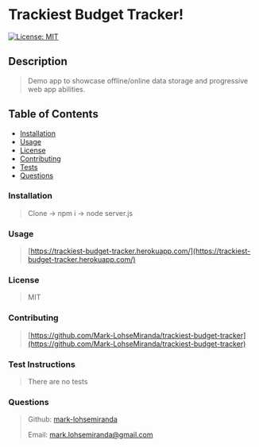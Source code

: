 

# Trackiest Budget Tracker!

[![License: MIT](https://img.shields.io/badge/License-MIT-yellow.svg)](https://opensource.org/licenses/MIT)

## Description

>
> Demo app to showcase offline/online data storage and progressive web app abilities.
>

## Table of Contents
* [Installation](#installation)
* [Usage](#usage)
* [License](#license)
* [Contributing](#contributing)
* [Tests](#tests)
* [Questions](#questions)

### Installation

>
> Clone -> npm i -> node server.js
>

### Usage

>
> [https://trackiest-budget-tracker.herokuapp.com/](https://trackiest-budget-tracker.herokuapp.com/)
>

### License

>
> MIT
>

### Contributing

>
> [https://github.com/Mark-LohseMiranda/trackiest-budget-tracker](https://github.com/Mark-LohseMiranda/trackiest-budget-tracker)
>

### Test Instructions

>
> There are no tests
>

### Questions

>
>Github: [mark-lohsemiranda](https://www.github.com/mark-lohsemiranda)
>
>Email: [mark.lohsemiranda@gmail.com](mailto:mark.lohsemiranda@gmail.com)
>

